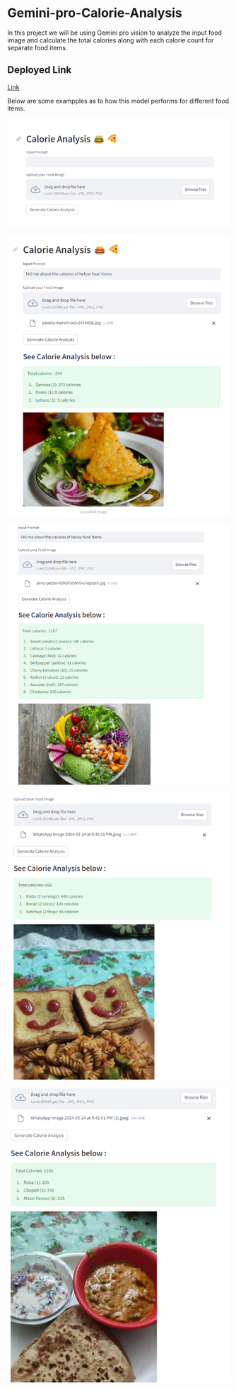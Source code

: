 # Gemini-pro-Calorie-Analysis

In this project we will be using Gemini pro vision to analyze the input food image and calculate the total calories along with each calorie count for separate food items.

## Deployed Link

[Link](https://huggingface.co/spaces/SBairagi/Gemini-pro-Calorie-Analysis)

Below are some exampples as to how this model performs for different food items.

![0](food1.png)

![0](food2.png)

![0](food3.png)

![0](food4.png)

![0](food5.png)
